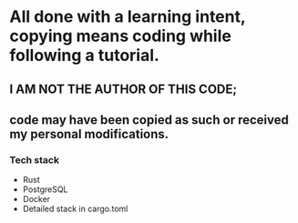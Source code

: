 # All done with a learning intent, copying means coding while following a tutorial.

## I AM NOT THE AUTHOR OF THIS CODE;

## code may have been copied as such or received my personal modifications.

### Tech stack

- Rust
- PostgreSQL
- Docker
- Detailed stack in cargo.toml
